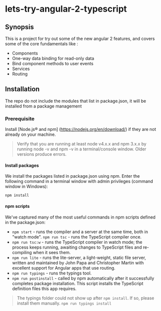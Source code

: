 # lets-try-angular-2-typescript

## Synopsis
This is a project for try out some of the new angular 2 features, and covers some of  the core fundamentals like :
  - Components
  - One-way data binding for read-only data
  - Bind component methods to user events
  - Services
  - Routing
  
## Installation
The repo do not include the modules that list in package.json, it will be installed from a package management
### Prerequisite
Install [Node.js® and npm] (https://nodejs.org/en/download/) if they are not already on your machine.
> Verify that you are running at least node v4.x.x and npm 3.x.x by running node -v and npm -v in a terminal/console window. Older versions produce errors.

#### Install packages

We install the packages listed in package.json using npm. Enter the following command in a terminal window with admin privileges (command window in Windows):

`npm install`

#### npm scripts

We've captured many of the most useful commands in npm scripts defined in the package.json:



- `npm start` - runs the compiler and a server at the same time, both in "watch mode".
`npm run tsc` - runs the TypeScript compiler once.
- `npm run tsc:w` - runs the TypeScript compiler in watch mode; the process keeps running, awaiting changes to TypeScript files and re-compiling when it sees them.
- `npm run lite` - runs the lite-server, a light-weight, static file server, written and maintained by John Papa and Christopher Martin with excellent support for Angular apps that use routing.
- `npm run typings` - runs the typings tool.
- `npm run postinstall` - called by npm automatically after it successfully completes package installation. This script installs the TypeScript definition files this app requires.

> The typings folder could not show up after `npm install`. If so, please install them manually. 
`npm run typings install`
